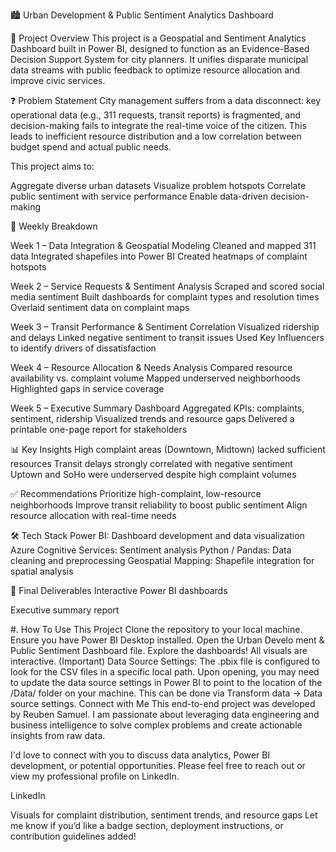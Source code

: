🏙️ Urban Development & Public Sentiment Analytics Dashboard

📌 Project Overview
This project is a Geospatial and Sentiment Analytics Dashboard built in Power BI, designed to function as an Evidence-Based Decision Support System for city planners. It unifies disparate municipal data streams with public feedback to optimize resource allocation and improve civic services.

❓ Problem Statement 
City management suffers from a data disconnect: key operational data (e.g., 311 requests, transit reports) is fragmented, and decision-making fails to integrate the real-time voice of the citizen. This leads to inefficient resource distribution and a low correlation between budget spend and actual public needs.


This project aims to:

Aggregate diverse urban datasets
Visualize problem hotspots
Correlate public sentiment with service performance
Enable data-driven decision-making

📆 Weekly Breakdown

Week 1 – Data Integration & Geospatial Modeling
Cleaned and mapped 311 data
Integrated shapefiles into Power BI
Created heatmaps of complaint hotspots

Week 2 – Service Requests & Sentiment Analysis
Scraped and scored social media sentiment
Built dashboards for complaint types and resolution times
Overlaid sentiment data on complaint maps

Week 3 – Transit Performance & Sentiment Correlation
Visualized ridership and delays
Linked negative sentiment to transit issues
Used Key Influencers to identify drivers of dissatisfaction

Week 4 – Resource Allocation & Needs Analysis
Compared resource availability vs. complaint volume
Mapped underserved neighborhoods
Highlighted gaps in service coverage

Week 5 – Executive Summary Dashboard
Aggregated KPIs: complaints, sentiment, ridership
Visualized trends and resource gaps
Delivered a printable one-page report for stakeholders

📊 Key Insights
High complaint areas (Downtown, Midtown) lacked sufficient resources
Transit delays strongly correlated with negative sentiment
Uptown and SoHo were underserved despite high complaint volumes

✅ Recommendations
Prioritize high-complaint, low-resource neighborhoods
Improve transit reliability to boost public sentiment
Align resource allocation with real-time needs

🛠️ Tech Stack
Power BI: Dashboard development and data visualization
Azure Cognitive Services: Sentiment analysis
Python / Pandas: Data cleaning and preprocessing
Geospatial Mapping: Shapefile integration for spatial analysis

📄 Final Deliverables
Interactive Power BI dashboards

Executive summary report


#. How To Use This Project
Clone the repository to your local machine.
Ensure you have Power BI Desktop installed.
Open the Urban Develo ment & Public Sentiment Dashboard file.
Explore the dashboards! All visuals are interactive.
(Important) Data Source Settings: The .pbix file is configured to look for the CSV files in a specific local path. Upon opening, you may need to update the data source settings in Power BI to point to the location of the /Data/ folder on your machine. This can be done via Transform data -> Data source settings.
Connect with Me
This end-to-end project was developed by Reuben Samuel. I am passionate about leveraging data engineering and business intelligence to solve complex problems and create actionable insights from raw data.

I'd love to connect with you to discuss data analytics, Power BI development, or potential opportunities. Please feel free to reach out or view my professional profile on LinkedIn.

LinkedIn

Visuals for complaint distribution, sentiment trends, and resource gaps
Let me know if you’d like a badge section, deployment instructions, or contribution guidelines added!


